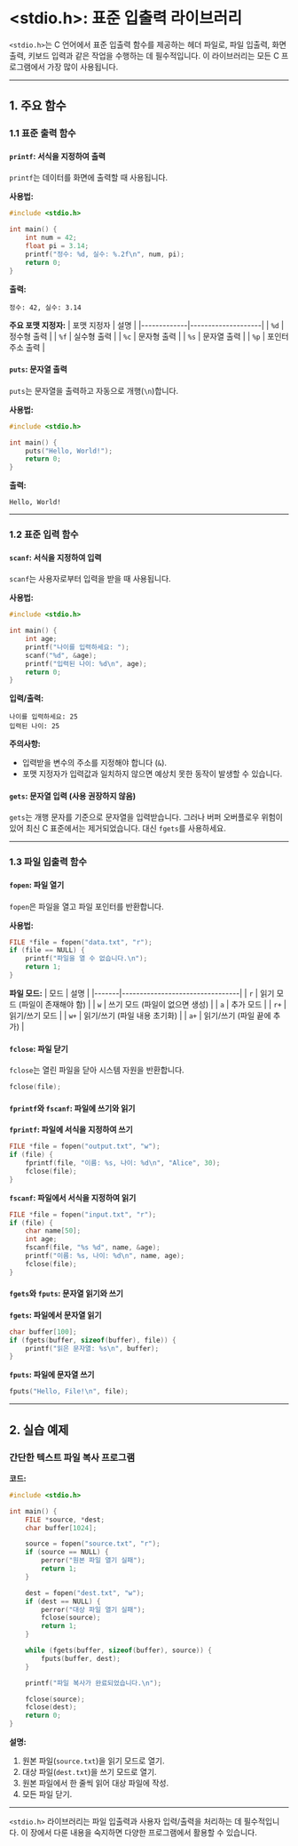 # <stdio.h>: 표준 입출력 라이브러리

`<stdio.h>`는 C 언어에서 표준 입출력 함수를 제공하는 헤더 파일로, 파일 입출력, 화면 출력, 키보드 입력과 같은 작업을 수행하는 데 필수적입니다. 이 라이브러리는 모든 C 프로그램에서 가장 많이 사용됩니다.

---

## 1. 주요 함수

### 1.1 표준 출력 함수

#### `printf`: 서식을 지정하여 출력
`printf`는 데이터를 화면에 출력할 때 사용됩니다.

**사용법:**
```c
#include <stdio.h>

int main() {
    int num = 42;
    float pi = 3.14;
    printf("정수: %d, 실수: %.2f\n", num, pi);
    return 0;
}
```

**출력:**
```
정수: 42, 실수: 3.14
```

**주요 포맷 지정자:**
| 포맷 지정자 | 설명               |
|-------------|--------------------|
| `%d`        | 정수형 출력        |
| `%f`        | 실수형 출력        |
| `%c`        | 문자형 출력        |
| `%s`        | 문자열 출력        |
| `%p`        | 포인터 주소 출력   |

#### `puts`: 문자열 출력
`puts`는 문자열을 출력하고 자동으로 개행(`\n`)합니다.

**사용법:**
```c
#include <stdio.h>

int main() {
    puts("Hello, World!");
    return 0;
}
```

**출력:**
```
Hello, World!
```

---

### 1.2 표준 입력 함수

#### `scanf`: 서식을 지정하여 입력
`scanf`는 사용자로부터 입력을 받을 때 사용됩니다.

**사용법:**
```c
#include <stdio.h>

int main() {
    int age;
    printf("나이를 입력하세요: ");
    scanf("%d", &age);
    printf("입력된 나이: %d\n", age);
    return 0;
}
```

**입력/출력:**
```
나이를 입력하세요: 25
입력된 나이: 25
```

**주의사항:**
- 입력받을 변수의 주소를 지정해야 합니다 (`&`).
- 포맷 지정자가 입력값과 일치하지 않으면 예상치 못한 동작이 발생할 수 있습니다.

#### `gets`: 문자열 입력 (**사용 권장하지 않음**)
`gets`는 개행 문자를 기준으로 문자열을 입력받습니다. 그러나 버퍼 오버플로우 위험이 있어 최신 C 표준에서는 제거되었습니다. 대신 `fgets`를 사용하세요.

---

### 1.3 파일 입출력 함수

#### `fopen`: 파일 열기
`fopen`은 파일을 열고 파일 포인터를 반환합니다.

**사용법:**
```c
FILE *file = fopen("data.txt", "r");
if (file == NULL) {
    printf("파일을 열 수 없습니다.\n");
    return 1;
}
```

**파일 모드:**
| 모드  | 설명                            |
|-------|---------------------------------|
| `r`   | 읽기 모드 (파일이 존재해야 함)  |
| `w`   | 쓰기 모드 (파일이 없으면 생성)  |
| `a`   | 추가 모드                       |
| `r+`  | 읽기/쓰기 모드                  |
| `w+`  | 읽기/쓰기 (파일 내용 초기화)    |
| `a+`  | 읽기/쓰기 (파일 끝에 추가)      |

#### `fclose`: 파일 닫기
`fclose`는 열린 파일을 닫아 시스템 자원을 반환합니다.

```c
fclose(file);
```

#### `fprintf`와 `fscanf`: 파일에 쓰기와 읽기

**`fprintf`: 파일에 서식을 지정하여 쓰기**
```c
FILE *file = fopen("output.txt", "w");
if (file) {
    fprintf(file, "이름: %s, 나이: %d\n", "Alice", 30);
    fclose(file);
}
```

**`fscanf`: 파일에서 서식을 지정하여 읽기**
```c
FILE *file = fopen("input.txt", "r");
if (file) {
    char name[50];
    int age;
    fscanf(file, "%s %d", name, &age);
    printf("이름: %s, 나이: %d\n", name, age);
    fclose(file);
}
```

#### `fgets`와 `fputs`: 문자열 읽기와 쓰기
**`fgets`: 파일에서 문자열 읽기**
```c
char buffer[100];
if (fgets(buffer, sizeof(buffer), file)) {
    printf("읽은 문자열: %s\n", buffer);
}
```

**`fputs`: 파일에 문자열 쓰기**
```c
fputs("Hello, File!\n", file);
```

---

## 2. 실습 예제

### 간단한 텍스트 파일 복사 프로그램
**코드:**
```c
#include <stdio.h>

int main() {
    FILE *source, *dest;
    char buffer[1024];

    source = fopen("source.txt", "r");
    if (source == NULL) {
        perror("원본 파일 열기 실패");
        return 1;
    }

    dest = fopen("dest.txt", "w");
    if (dest == NULL) {
        perror("대상 파일 열기 실패");
        fclose(source);
        return 1;
    }

    while (fgets(buffer, sizeof(buffer), source)) {
        fputs(buffer, dest);
    }

    printf("파일 복사가 완료되었습니다.\n");

    fclose(source);
    fclose(dest);
    return 0;
}
```

**설명:**
1. 원본 파일(`source.txt`)을 읽기 모드로 열기.
2. 대상 파일(`dest.txt`)을 쓰기 모드로 열기.
3. 원본 파일에서 한 줄씩 읽어 대상 파일에 작성.
4. 모든 파일 닫기.

---

`<stdio.h>` 라이브러리는 파일 입출력과 사용자 입력/출력을 처리하는 데 필수적입니다. 이 장에서 다룬 내용을 숙지하면 다양한 프로그램에서 활용할 수 있습니다.

